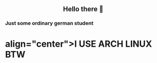 <h2 align="center">Hello there 👋</h2>

<h3> Just some ordinary german student </h3>
<h1> align="center">I USE ARCH LINUX BTW</h1>
